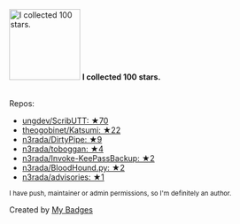 <img src="https://my-badges.github.io/my-badges/stars-100.png" alt="I collected 100 stars." title="I collected 100 stars." width="128">
<strong>I collected 100 stars.</strong>
<br><br>

Repos:

* <a href="https://github.com/ungdev/ScribUTT">ungdev/ScribUTT: ★70</a>
* <a href="https://github.com/theogobinet/Katsumi">theogobinet/Katsumi: ★22</a>
* <a href="https://github.com/n3rada/DirtyPipe">n3rada/DirtyPipe: ★9</a>
* <a href="https://github.com/n3rada/toboggan">n3rada/toboggan: ★4</a>
* <a href="https://github.com/n3rada/Invoke-KeePassBackup">n3rada/Invoke-KeePassBackup: ★2</a>
* <a href="https://github.com/n3rada/BloodHound.py">n3rada/BloodHound.py: ★2</a>
* <a href="https://github.com/n3rada/advisories">n3rada/advisories: ★1</a>

<sup>I have push, maintainer or admin permissions, so I'm definitely an author.<sup>



Created by <a href="https://github.com/my-badges/my-badges">My Badges</a>